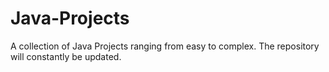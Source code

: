 # Java-Projects
A collection of Java Projects ranging from easy to complex. The repository will constantly be updated.
